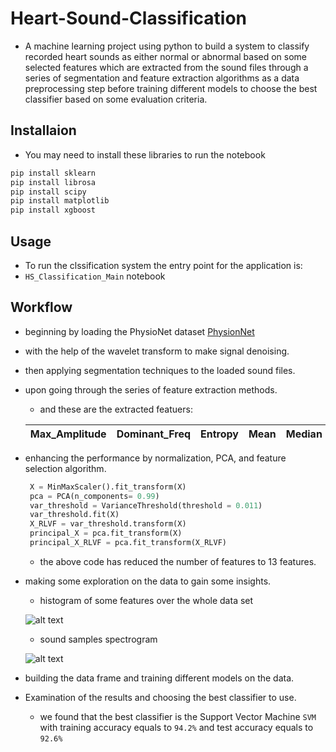 # Heart-Sound-Classification
- A machine learning project using python to build a system 
  to classify recorded heart sounds as either normal or abnormal 
  based on some selected features which are extracted from the
  sound files through a series of segmentation and feature extraction
  algorithms as a data preprocessing step before training
  different models to choose the best classifier based on
  some evaluation criteria.
 ## Installaion
- You may need to install these libraries to run the notebook  
```sh
pip install sklearn
pip install librosa
pip install scipy
pip install matplotlib
pip install xgboost
```
## Usage
- To run the clssification system the entry point for the application is:
- `HS_Classification_Main` notebook 
## Workflow
* beginning by loading the PhysioNet dataset 
[PhysionNet](https://physionet.org/content/challenge-2016/1.0.0/)
* with the help of the wavelet transform to make signal denoising. 
* then applying segmentation techniques to the loaded sound files.
* upon going through the series of feature extraction methods.
  * and these are the extracted featuers:

  Max_Amplitude|Dominant_Freq|Entropy|Mean|Median|STD|Kurtosis|Skewness|IQR|First_Percentile|Second_Percentile|Third_Percentile|MFCC1|MFCC2|MFCC3|MFCC4|MFCC5|MFCC6|MFCC7|MFCC8|MFCC9|MFCC10|MFCC11|MFCC12|MFCC13
  ---------- |---------- |---------- |---------- |---------- |---------- |---------- |---------- |---------- |---------- |---------- |---------- |---------- |---------- |---------- |---------- |---------- |---------- |---------- |---------- |---------- |---------- |---------- |---------- |---------- 
  
* enhancing the performance by normalization, PCA, and feature selection algorithm.
   ```python
    X = MinMaxScaler().fit_transform(X)
    pca = PCA(n_components= 0.99)
    var_threshold = VarianceThreshold(threshold = 0.011)
    var_threshold.fit(X)
    X_RLVF = var_threshold.transform(X)
    principal_X = pca.fit_transform(X)
    principal_X_RLVF = pca.fit_transform(X_RLVF)
    ```
    * the above code has reduced the number of features to 13 features.
* making some exploration on the data to gain some insights.
  * histogram of some features over the whole data set
  
  ![alt text](https://github.com/Mohamed-Ibrahim-01/heart-sound-classificatoin/blob/master/exploration.png)
  
  * sound samples spectrogram 
  
  ![alt text](https://github.com/Mohamed-Ibrahim-01/heart-sound-classificatoin/blob/master/spectrogram.png)
* building the data frame and training different models on the data.
* Examination of the results and choosing the best classifier to use.
    * we found that the best classifier is the Support Vector Machine ```SVM``` with training accuracy equals to
      ```94.2%``` and test accuracy equals to ```92.6%```  
